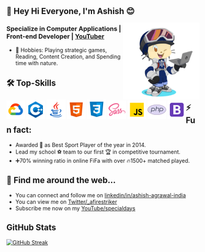 <!-- COMMENTED
**Afirestriker/Afirestriker** is a ✨ _special_ ✨ repository because its `README.md` (this file) appears on your GitHub profile.
-->

## 👋 Hey Hi Everyone, I'm Ashish 😊

<img align="right" width="200" height="200" src="./Images/Octacat-img1.png?raw=true"></a>

### Specialize in Computer Applications | Front-end Developer | <a href="https://www.youtube.com/specialdays">YouTuber</a>

- 🔭 Hobbies: Playing strategic games, Reading, Content Creation, and Spending time with nature.
<!-- - 🌱 Learning MERN Stack... -->

<!--
- 📫 How to reach me: ...
- 😄 Pronouns: ...
-->

## 🛠 Top-Skills
<div style="float:left;"> 
  <img src="./Icons/google_cloud_48x48.png" title="Google Cloud">
  <img src="./Icons/cpp_48x48.png" title="C++">
  <img src="./Icons/Java-icon.png" title="Java">
  <img src="./Icons/HTML_48x48.png" title="HTML5">
  <img src="./Icons/CSS-icon.png" title="CSS3">
  <img src="./Icons/SASS_48x48.png" title="SASS">
  <img src="./Icons/JavaScript-48x48.png" title="JavaScript">
  <img src="./Icons/PHP_48x48.png" title="PHP">
  <img src="./Icons/Bootstrap-48x48.png" title="Bootstrap">
</div>

<!-- ## ✍️ Blog -->

## ⚡️ Fun fact:
- Awarded 🥇 as Best Sport Player of the year in 2014.
- Lead my school ⚽ team to our first 🏆 in competitive tournament.
- ➕70% winning ratio in online FiFa with over 🔥1500+ matched played.

## 🔗 Find me around the web...
- You can connect and follow me on <a href="https://linkedin.com/in/ashish-agrawal-india">linkedin/in/ashish-agrawal-india</a>
- You can view me on <a href="https://twitter.com/_afirestriker">Twitter/_afirestriker</a>
- Subscribe me now on my <a href="https://www.youtube.com/c/SpecialDays">YouTube/specialdays</a>

<!-- COMMENTED -->

## GitHub Stats
<!--  https://github.com/anuraghazra/github-readme-stats/blob/master/themes/README.md   -->
<!-- [![Afirestriker GitHub stats](https://github-readme-stats.vercel.app/api?username=Afirestriker&show_icons=true&theme=dark)] -->

<!--  https://github-readme-streak-stats.herokuapp.com/demo/  -->
[![GitHub Streak](https://github-readme-streak-stats.herokuapp.com?user=Afirestriker&theme=github-dark&hide_border=true&date_format=M%20j%5B%2C%20Y%5D)](https://git.io/streak-stats)
 
